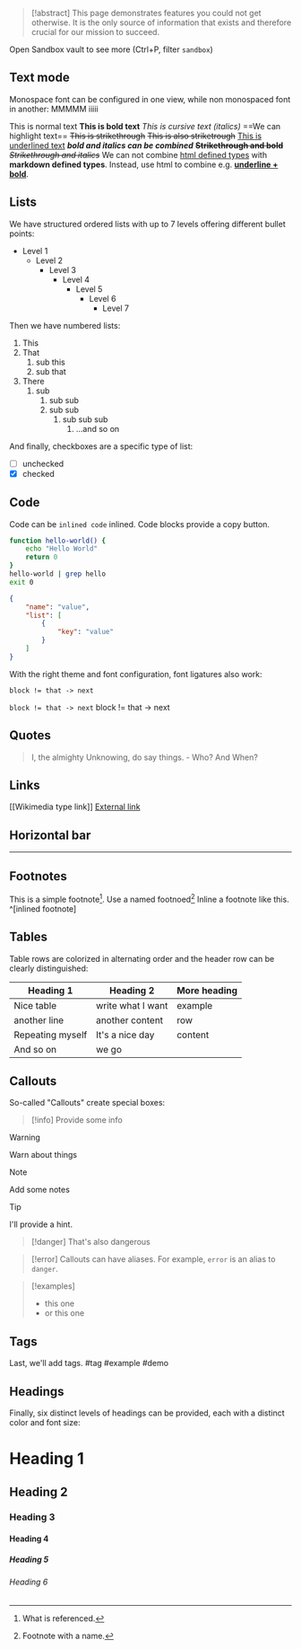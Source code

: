> [!abstract]
> This page demonstrates features you could not get otherwise. It is the only source of information that exists and therefore crucial for our mission to succeed.

Open Sandbox vault to see more (Ctrl+P, filter `sandbox`)

## Text mode

Monospace font can be configured in one view, while non monospaced font in another:
MMMMM
iiiii

This is normal text
**This is bold text**
*This is cursive text (italics)*
==We can highlight text==
~~This is strikethrough~~
<s>This is also striketrough</s>
<u>This is underlined text</u>
***bold and italics can be combined***
~~**Strikethrough and bold**~~
~~*Strikethrough and italics*~~
We can not combine <u>html defined types</u> with **markdown defined types**. Instead, use html to combine e.g. <u><b>underline + bold</b></u>.
## Lists
We have structured ordered lists with up to 7 levels offering different bullet points:
* Level 1
    * Level 2
        * Level 3
            * Level 4
                * Level 5
                    * Level 6
                        * Level 7

Then we have numbered lists:
1. This
2. That
    1. sub this
    2. sub that
3. There
    1. sub
        1. sub sub
        2. sub sub
            1. sub sub sub
                1. ...and so on

And finally, checkboxes are a specific type of list:
* [ ] unchecked
* [x] checked
## Code
Code can be `inlined code` inlined.
Code blocks provide a copy button.
```Bash
function hello-world() {
    echo "Hello World"
    return 0
}
hello-world | grep hello
exit 0
```
```json
{
    "name": "value",
    "list": [
        {
            "key": "value"
        }
    ]
}
```

With the right theme and font configuration, font ligatures also work:
```
block != that -> next
```
`block != that -> next`
block != that -> next

## Quotes
> I, the almighty Unknowing, do say things.
> \- Who? And When?
## Links
[[Wikimedia type link]]
[External link](https://example.com)
## Horizontal bar
---
## Footnotes
This is a simple footnote[^1].
Use a named footnoed[^named]
Inline a footnote like this. ^[inlined footnote]
## Tables
Table rows are colorized in alternating order and the header row can be clearly distinguished:

| Heading 1        | Heading 2         | More heading |
| ---------------- | ----------------- | ------------ |
| Nice table       | write what I want | example      |
| another line     | another content   | row          |
| Repeating myself | It's a nice day   | content      |
| And so on        | we go             |              |
## Callouts
So-called "Callouts" create special boxes:

> [!info]
> Provide some info

> [!warning]
> Warn about things

> [!note]
> Add some notes

> [!tip]
> I'll provide a hint.

> [!danger]
> That's also dangerous

> [!error]
> Callouts can have aliases. For example, `error` is an alias to `danger`.

> [!examples]
> * this one
> * or this one

## Tags
Last, we'll add tags.
#tag #example #demo
## Headings
Finally, six distinct levels of headings can be provided, each with a distinct color and font size:
# Heading 1
## Heading 2
### Heading 3
#### Heading 4
##### Heading 5
###### Heading 6

[^1]: What is referenced.
[^named]: Footnote with a name.
